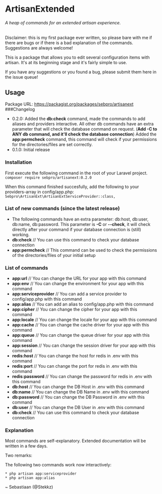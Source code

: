 # ArtisanExtended
###### A heap of commands for an extended artisan experience.

Disclaimer: this is my first package ever written,
so please bare with me if there are bugs or if there is a bad explanation of the commands.
Suggestions are always welcome!

This is a package that allows you to edit several configuration items with artisan.
It's at its beginning stage and it's fairly simple to use.

If you have any suggestions or you found a bug, please submit them here in the issue queue!

## Usage

Package URL: https://packagist.org/packages/sebpro/artisanext
###Changelog
* 0.2.0: Added the **db:check** command, made the commands to add aliases and providers interactive. All other db commands have an extra parameter that will check the database command on request. (**Add -C to ANY db command, and it'll check the database connection**)
Added the **app:permcheck** command, this command will check if your permissions for the directories/files are set correctly.
* 0.1.0: Initial release

### Installation
First execute the following command in the root of your Laravel project.
`composer require sebpro/artisanext:0.2.0`

When this command finished succesfully, add the following to your
providers-array in config/app.php:
`Sebpro\ArtisanExt\ArtisanExtServiceProvider::class,`

### List of new commands (since the latest release)

* The following commands have an extra parameter: db:host, db:user, db:name, db:password.
  This parameter is **-C** or **--check**, it will check directly after your command if your database connection is (still) working.
* **db:check** // You can use this command to check your database connection
* **app:permcheck** // This command can be used to check the permissions of the directories/files of your initial setup


### List of commands

* **app:url** // You can change the URL for your app with this command
* **app:env** // You can change the environment for your app with this command
* **app:serviceprovider** // You can add a service provider to config/app.php with this command
* **app:alias** // You can add an alias to config/app.php with this command
* **app:cipher** // You can change the cipher for your app with this command
* **app:locale** // You can change the locale for your app with this command
* **app:cache** // You can change the cache driver for your app with this command
* **app:queue** // You can change the queue driver for your app with this command
* **app:session** // You can change the session driver for your app with this command
* **redis:host** // You can change the host for redis in .env with this command
* **redis:port** // You can change the port for redis in .env with this command
* **redis:password** // You can change the password for redis in .env with this command
* **db:host** // You can change the DB Host in .env with this command
* **db:name** // You can change the DB Name in .env with this command
* **db:password** // You can change the DB Password in .env with this command
* **db:user** // You can change the DB User in .env with this command
* **db:check** // You can use this command to check your database connection


### Explanation
Most commands are self-explanatory. Extended documentation will be written in a few days.

Two remarks:

The following two commands work now interactively:
```
* php artisan app:serviceprovider 
* php artisan app:alias
```


~ Sebastiaan (@Stekkz)
